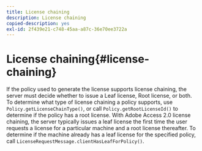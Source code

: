 ```yaml
---
title: License chaining
description: License chaining
copied-description: yes
exl-id: 2f439e21-c748-45aa-a87c-36e70ee3722a
---
```

# License chaining{#license-chaining}

If the policy used to generate the license supports license chaining, the server must decide whether to issue a Leaf license, Root license, or both. To determine what type of license chaining a policy supports, use `Policy.getLicenseChainType()`, or call `Policy.getRootLicenseId()` to determine if the policy has a root license. With Adobe Access 2.0 license chaining, the server typically issues a leaf license the first time the user requests a license for a particular machine and a root license thereafter. To determine if the machine already has a leaf license for the specified policy, call `LicenseRequestMessage.clientHasLeafForPolicy()`.
